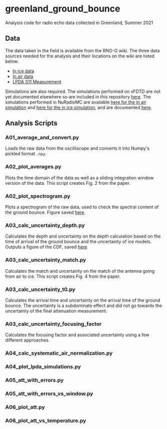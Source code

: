 # greenland_ground_bounce
Analysis code for radio echo data collected in Greenland, Summer 2021

## Data

The data taken in the field is available from the RNO-G wiki. The three data sources needed for the analysis and their locations on the wiki are listed below. 

* [In ice data](https://radio.uchicago.edu/wiki/images/0/04/Groundbounce_in_ice_data_2021_08_02.zip)
* [In air data](https://radio.uchicago.edu/wiki/images/f/fd/Groundbounce_in_air_data_46dB_2021_08_02.zip)
* [LPDA S11 Measurement](https://radio.uchicago.edu/wiki/images/2/28/LPDA_Summit_Measurements.zip)

Simulations are also required. The simulations performed on xFDTD are not yet documented elsewhere so are included in this repository [here](data_simulated/lpda_xfdtd_sims/). The simulations performed in NuRadioMC are available [here for the in air simulation](http://arianna.ps.uci.edu/~arianna/data/AntennaModels/createLPDA_100MHz_InfAir/) and [here for the in ice simulation](http://arianna.ps.uci.edu/~arianna/data/AntennaModels/createLPDA_100MHz_InfFirn_n1.4/), and are documented [here](https://github.com/nu-radio/NuRadioReco/wiki/Antenna-models). 

## Analysis Scripts

### A01_average_and_convert.py

Loads the raw data from the oscilliscope and converts it into Numpy's pickled format `.npy`.

### A02_plot_averages.py

Plots the time domain of the data as well as a sliding integration window version of the data. This script creates Fig. 2 from the paper. 

### A02_plot_spectrogram.py

Plots a spectrogram of the raw data, used to check the spectral content of the ground bounce. Figure saved [here](./plots/A02_plot_spectrogram.png).

### A03_calc_uncertainty_depth.py

Calculates the depth and uncertainty on the depth calculation based on the time of arrival of the ground bounce and the uncertainty of ice models. Outputs a figure of the CDF, saved [here](./plots/A04_calc_uncertainty_plots_time_to_depth.png)

### A03_calc_uncertainty_match.py

Calculates the match and uncertainty on the match of the antenna going from air to ice. This script creates Fig. 4 from the paper.

### A03_calc_uncertainty_t0.py

Calculates the arrival time and uncertainty on the arrival time of the ground bounce. The uncertainty is a subdominate effect and did not go towards the uncertainty of the final attenuation measurement.

### A03_calc_uncertainty_focusing_factor

Calculates the focusing factor and associated uncertainty using a few different approaches.

### A04_calc_systematic_air_normalization.py

### A04_plot_lpda_simulations.py

### A05_att_with_errors.py

### A05_att_with_errors_vs_window.py

### A06_plot_att.py

### A06_plot_att_vs_temperature.py

